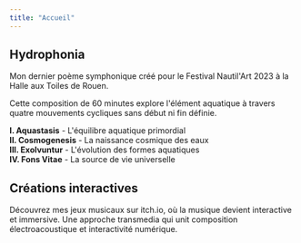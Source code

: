 ```yaml
---
title: "Accueil"
---
```


## Hydrophonia

Mon dernier poème symphonique créé pour le Festival Nautil'Art 2023 à la Halle aux Toiles de Rouen.

Cette composition de 60 minutes explore l'élément aquatique à travers quatre mouvements cycliques sans début ni fin définie.

**I. Aquastasis** - L'équilibre aquatique primordial  
**II. Cosmogenesis** - La naissance cosmique des eaux  
**III. Exolvuntur** - L'évolution des formes aquatiques  
**IV. Fons Vitae** - La source de vie universelle

## Créations interactives

Découvrez mes jeux musicaux sur itch.io, où la musique devient interactive et immersive. Une approche transmedia qui unit composition électroacoustique et interactivité numérique.

